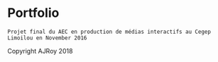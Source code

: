 # Portfolio

`Projet final du AEC en production de médias interactifs au Cegep Limoilou en November 2016`

Copyright AJRoy 2018
